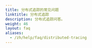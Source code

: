 ```yaml
---
title: 分布式追踪的常见问题
linktitle: 分布式追踪
description: 分布式追踪问答。
weight: 46
layout: faq
aliases:
  - /zh/help/faq/distributed-tracing
---
```

